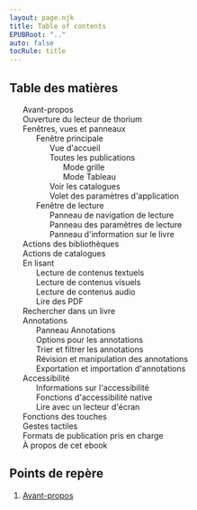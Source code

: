 ```yaml
---
layout: page.njk
title: Table of contents
EPUBRoot: ".."
auto: false
tocRule: title
---
```


<section id="toc">
<h1>Table des matières</h1>
<nav epub:type="toc" role="doc-toc">
<ol>
<li>
<a href="../pages/100_forewords/index.xhtml">Avant-propos</a>
</li>
<li>
<a href="../pages/101_opening_thorium/index.xhtml">Ouverture du lecteur de thorium</a>
</li>

<li>
<a href="../pages/102_windows_views_panels/index.xhtml">Fenêtres, vues et panneaux</a>
<ol>
<li>
<a
href="../pages/102_windows_views_panels/index.xhtml#main_window">Fenêtre principale</a>

<ol>
<li>
<a href="../pages/102_windows_views_panels/index.xhtml#home_view">Vue d'accueil</a>
</li>
<li>
<a
href="../pages/102_windows_views_panels/index.xhtml#all_publications_view">Toutes les publications</a>
<ol>
<li>
<a href="../pages/102_windows_views_panels/index.xhtml#grid_mode">Mode grille</a>
</li>
<li>
<a
href="../pages/102_windows_views_panels/index.xhtml#table_mode">Mode Tableau</a>
</li>
</ol>
</li>
<li>
<a
href="../pages/102_windows_views_panels/index.xhtml#catalog_view">Voir les catalogues</a>
</li>
<li>
<a
href="../pages/102_windows_views_panels/index.xhtml#setting_view">Volet des paramètres d'application</a>
</li>
</ol> 
</li>
<li>
<a
href="../pages/102_windows_views_panels/index.xhtml#reading_window">Fenêtre de lecture</a>
<ol>
<li>
<a
href="../pages/102_windows_views_panels/index.xhtml#reading_nav_panel">Panneau de navigation de lecture</a>
</li>
<li>
<a
href="../pages/102_windows_views_panels/index.xhtml#reading_settings_panel">Panneau des paramètres de lecture</a>
</li>
<li>
<a href="../pages/102_windows_views_panels/index.xhtml#book_info_panel">Panneau d'information sur le livre</a>
</li>
</ol>
</li>

</ol>
</li>

<li>
<a href="../pages/110_libraries_actions/index.xhtml">Actions des bibliothèques</a>
</li>
<li>
<a href="../pages/111_catalogs_actions/index.xhtml">Actions de catalogues</a>
</li>

<li>
<a href="../pages/210_reading/index.xhtml">En lisant</a>
<ol>
<li>
<a href="../pages/211_reading_textuals/index.xhtml">Lecture de contenus textuels</a>
</li>
<li>
<a href="../pages/212_reading_visuals/index.xhtml">Lecture de contenus visuels</a>
</li>
<li>
<a href="../pages/213_reading_auditory/index.xhtml">Lecture de contenus audio</a>
</li>
<li>
<a href="../pages/214_reading_pdfs/index.xhtml">Lire des PDF</a>
</li>
</ol>
</li>
<li>
<a href="../pages/220_reading_actions/index.xhtml">Rechercher dans un livre</a>
</li>
<li>
<a href="../pages/240_annotations/index.xhtml">Annotations</a>
<ol>
<li>
<a href="../pages/240_annotations/index.xhtml#annotations_panel">Panneau Annotations</a>
</li>
<li>
<a href="../pages/240_annotations/index.xhtml#annotations_options">Options pour les annotations</a>
</li>
<li>
<a href="../pages/240_annotations/index.xhtml#annotations_sort_and_filter">Trier et filtrer les annotations</a>
</li>
<li>
<a href="../pages/240_annotations/index.xhtml#annotations_view_and_manipulation">Révision et manipulation des annotations</a>
</li>
<li>
<a href="../pages/240_annotations/index.xhtml#annotations_io">Exportation et importation d'annotations</a>
</li>
</ol>
</li>
<li>
<a href="../pages/300_accessibility/index.xhtml">Accessibilité</a>
    <ol>
        <li>
        <a href="../pages/300_accessibility/index.xhtml#a11y_info">Informations sur l'accessibilité</a>
        </li>
        <li>
        <a href="../pages/300_accessibility/index.xhtml#a11y_native">Fonctions d'accessibilité native</a>
        </li>
        <li>
        <a href="../pages/300_accessibility/index.xhtml#screenreader">Lire avec un lecteur d'écran</a>
        </li>
    </ol>
</li>
<li>
<a href="../pages/402_keys_functions/index.xhtml">Fonctions des touches</a>
</li>
<li>
<a href="../pages/403_gesture/index.xhtml">Gestes tactiles</a>
</li>
<li>
<a href="../pages/406_formats/index.xhtml">Formats de publication pris en charge</a>
</li>
<li>
<a href="../pages/900_about/index.xhtml">À propos de cet ebook</a>
</li>

</ol>
</nav>
</section>
<section id="landmarks">
<h1>Points de repère</h1>
<nav epub:type="landmarks">
<ol>
<li>
<a href="../pages/100_forewords/index.xhtml" epub:type="forewords" >Avant-propos</a>
</li>
<!-- <li>
<a href="../toc/index.xhtml" epub:type="toc">Table des matières</a>
</li> -->
</ol>
</nav>
</section>